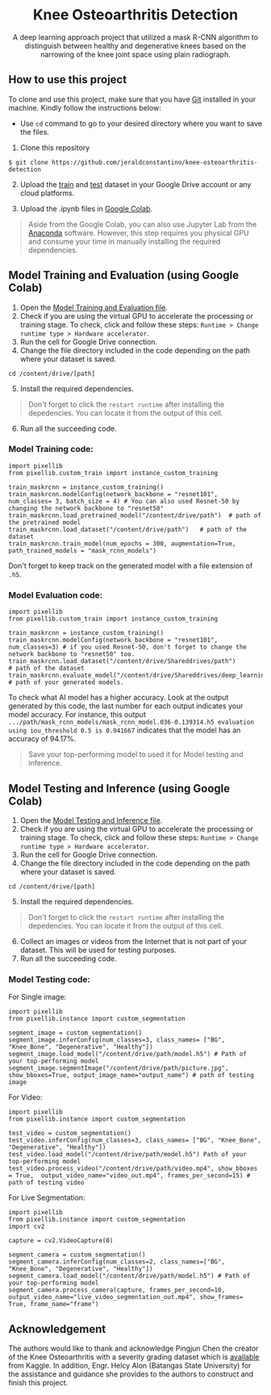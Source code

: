 <h1 align="center"> Knee Osteoarthritis Detection </h1>
<p align="center"> A deep learning approach project that utilized a mask R-CNN algorithm to distinguish between healthy and degenerative knees based on the narrowing of the knee joint space using plain radiograph. </p>

## How to use this project
To clone and use this project, make sure that you have [Git](https://git-scm.com/) installed in your machine. Kindly follow the instructions below:    
* Use `cd` command to go to your desired directory where you want to save the files.
1. Clone this repository
```
$ git clone https://github.com/jeraldconstantino/knee-osteoarthritis-detection
```
2. Upload the [train](https://github.com/jeraldconstantino/knee-osteoarthritis-detection/tree/main/train) and [test](https://github.com/jeraldconstantino/knee-osteoarthritis-detection/tree/main/test) dataset in your Google Drive account or any cloud platforms. 

3. Upload the .ipynb files in [Google Colab](https://colab.research.google.com/).
> Aside from the Google Colab, you can also use Jupyter Lab from the [Anaconda](https://www.anaconda.com/) software. However, this step requires you physical GPU and consume your time in manually installing the required dependencies.

## Model Training and Evaluation (using Google Colab)
1. Open the [Model Training and Evaluation file](https://github.com/jeraldconstantino/knee-osteoarthritis-detection/blob/main/Model%20Training%20and%20Evaluation.ipynb).
2. Check if you are using the virtual GPU to accelerate the processing or training stage. To check, click and follow these steps: `Runtime > Change runtime type > Hardware accelerator`.
3. Run the cell for Google Drive connection.
4. Change the file directory included in the code depending on the path where your dataset is saved.
```
cd /content/drive/[path]
```
5. Install the required dependencies. 
> Don't forget to click the `restart runtime` after installing the depedencies. You can locate it from the output of this cell. 
6. Run all the succeeding code. 

### Model Training code:
```
import pixellib
from pixellib.custom_train import instance_custom_training

train_maskrcnn = instance_custom_training()
train_maskrcnn.modelConfig(network_backbone = "resnet101", num_classes= 3, batch_size = 4) # You can also used Resnet-50 by changing the network backbone to "resnet50"
train_maskrcnn.load_pretrained_model("/content/drive/path")  # path of the pretrained model 
train_maskrcnn.load_dataset("/content/drive/path")   # path of the dataset
train_maskrcnn.train_model(num_epochs = 300, augmentation=True,  path_trained_models = "mask_rcnn_models")
```
Don't forget to keep track on the generated model with a file extension of `.h5`.

### Model Evaluation code:
```
import pixellib
from pixellib.custom_train import instance_custom_training

train_maskrcnn = instance_custom_training()
train_maskrcnn.modelConfig(network_backbone = "resnet101", num_classes=3) # if you used Resnet-50, don't forget to change the network backbone to "resnet50" too.
train_maskrcnn.load_dataset("/content/drive/Shareddrives/path")           # path of the dataset
train_maskrcnn.evaluate_model("/content/drive/Shareddrives/deep_learning/mask_rcnn_models")  # path of your generated models.
```
To check what AI model has a higher accuracy. Look at the output generated by this code, the last number for each output indicates your model accuracy. For instance, this output `.../path/mask_rcnn_models/mask_rcnn_model.036-0.139314.h5 evaluation using iou_threshold 0.5 is 0.941667` indicates that the model has an accuracy of 94.17%.
> Save your top-performing model to used it for Model testing and inference.

## Model Testing and Inference (using Google Colab)
1. Open the [Model Testing and Inference file](https://github.com/jeraldconstantino/knee-osteoarthritis-detection/blob/main/Model%20Testing%20and%20Inference.ipynb).
2. Check if you are using the virtual GPU to accelerate the processing or training stage. To check, click and follow these steps: `Runtime > Change runtime type > Hardware accelerator`.
3. Run the cell for Google Drive connection.
4. Change the file directory included in the code depending on the path where your dataset is saved.
```
cd /content/drive/[path]
```
5. Install the required dependencies. 
> Don't forget to click the `restart runtime` after installing the depedencies. You can locate it from the output of this cell. 
6. Collect an images or videos from the Internet that is not part of your dataset. This will be used for testing purposes.
7. Run all the succeeding code. 

### Model Testing code:
For Single image:
```
import pixellib
from pixellib.instance import custom_segmentation

segment_image = custom_segmentation()
segment_image.inferConfig(num_classes=3, class_names= ["BG", "Knee_Bone", "Degenerative", "Healthy"])
segment_image.load_model("/content/drive/path/model.h5") # Path of your top-performing model
segment_image.segmentImage("/content/drive/path/picture.jpg", show_bboxes=True, output_image_name="output_name") # path of testing image
```
For Video:
```
import pixellib
from pixellib.instance import custom_segmentation

test_video = custom_segmentation()
test_video.inferConfig(num_classes=3, class_names= ["BG", "Knee_Bone", "Degenerative", "Healthy"])
test_video.load_model("/content/drive/path/model.h5") Path of your top-performing model
test_video.process_video("/content/drive/path/video.mp4", show_bboxes = True,  output_video_name="video_out.mp4", frames_per_second=15) # path of testing video
```
For Live Segmentation:
```
import pixellib
from pixellib.instance import custom_segmentation
import cv2

capture = cv2.VideoCapture(0)

segment_camera = custom_segmentation()
segment_camera.inferConfig(num_classes=2, class_names=["BG", "Knee_Bone", "Degenerative", "Healthy"])
segment_camera.load_model("/content/drive/path/model.h5") # Path of your top-performing model
segment_camera.process_camera(capture, frames_per_second=10, output_video_name="live_video_segmentation_out.mp4", show_frames= True, frame_name="frame")
```

## Acknowledgement
The authors would like to thank and acknowledge Pingjun Chen the creator of the Knee Osteoarthritis with a severity grading dataset which is [available](https://www.kaggle.com/datasets/shashwatwork/knee-osteoarthritis-dataset-with-severity?select=auto_test) from Kaggle. In addition, Engr. Helcy Alon 
(Batangas State University) for the assistance and guidance she provides to the authors to construct and finish this project.
